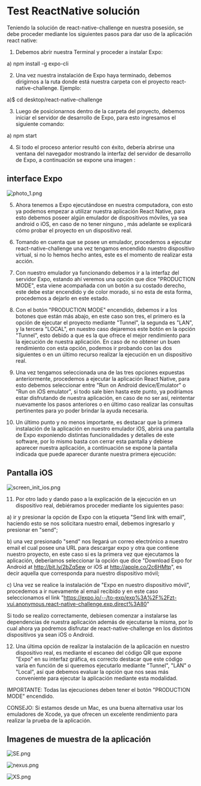 # Test ReactNative solución

Teniendo la solución de react-native-challenge en nuestra posesión, se debe proceder mediante los siguientes pasos para dar uso de la aplicación react native:

1) Debemos abrir nuestra Terminal y proceder a instalar Expo:

a) npm install -g expo-cli

2) Una vez nuestra instalación de Expo haya terminado, debemos dirigirnos a la ruta donde está nuestra    carpeta con el proyecto react-native-challenge. Ejemplo:

a)$ cd desktop/react-native-challenge

3) Luego de posicionarnos dentro de la carpeta del proyecto, debemos iniciar el servidor de desarrollo de Expo, para esto ingresamos el siguiente comando:

a) npm start

4) Si todo el proceso anterior resultó con éxito, debería abrirse una ventana del navegador mostrando la interfaz del servidor de desarrollo de Expo, a continuación se expone una imagen :

## interface Expo

![photo_1.png](https://github.com/Blmendoza94/react-native-challenge/blob/master/images_readme/photo_1.png)


5) Ahora tenemos a Expo ejecutándose en nuestra computadora, con esto ya podemos empezar a utilizar nuestra aplicación React Native, para esto debemos poseer algún emulador de dispositivos móviles, ya sea android o iOS, en caso de no tener ninguno , más adelante se explicará cómo probar el proyecto en un dispositivo real.

6) Tomando en cuenta que se posee un emulador, procedemos a ejecutar react-native-challenge una vez tengamos encendido nuestro dispositivo virtual, si no lo hemos hecho antes, este es el momento de realizar esta acción.

7) Con nuestro emulador ya funcionando debemos ir a la interfaz del servidor Expo, estando ahí veremos una opción que dice "PRODUCTION MODE", esta viene acompañada con un botón a su costado derecho, este debe estar encendido y de color morado, si no esta de esta forma, procedemos a dejarlo en este estado.


8) Con el botón "PRODUCTION MODE" encendido, debemos ir a los botones que están más abajo, en este caso son tres, el primero es la opción de ejecutar el proyecto mediante "Tunnel", la segunda es "LAN", y la tercera "LOCAL", en nuestro caso dejaremos este botón en la opción "Tunnel", esto debido a que es la que ofrece el mejor rendimiento para la ejecución de nuestra aplicación. En caso de no obtener un buen rendimiento con esta opción, podemos ir probando con las dos siguientes o en un último recurso realizar la ejecución en un dispositivo real.

9) Una vez tengamos seleccionada una de las tres opciones expuestas anteriormente, procedemos a ejecutar la aplicación React Native, para esto debemos seleccionar entre "Run on Android device/Emulator" o "Run on iOS emulator", si todo sale bien hasta este punto, ya podríamos estar disfrutando de nuestra aplicación, en caso de no ser así, reintentar nuevamente los pasos anteriores o en último caso realizar las consultas pertinentes para yo poder brindar la ayuda necesaria.

10) Un último punto y no menos importante, es destacar que la primera instalación de la aplicación en nuestro emulador iOS, abrirá una pantalla de Expo exponiendo distintas funcionalidades y detalles de este software, por lo mismo basta con cerrar esta pantalla y debiese aparecer nuestra aplicación, a continuación se expone la pantalla indicada que puede aparecer durante nuestra primera ejecución:

## Pantalla iOS

![screen_init_ios.png](https://github.com/Blmendoza94/react-native-challenge/blob/master/images_readme/screen_init_ios.png)


11) Por otro lado y dando paso a la explicación de la ejecución en un dispositivo real, debiéramos proceder mediante los siguientes paso:

a) ir y presionar la opción de Expo con la etiqueta "Send link with email", haciendo esto se nos solicitara nuestro email, debemos ingresarlo y presionar en "send";

b) una vez presionado "send" nos llegará un correo electrónico a nuestro email el cual posee una URL para descargar expo y otra que contiene nuestro proyecto, en este caso si es la primera vez que ejecutamos la aplicación, deberíamos seleccionar la opción que dice "Download Expo for Android at http://bit.ly/2bZq5ew or iOS at http://apple.co/2c6HMtp", es decir aquella que corresponda para nuestro dispositivo móvil;

c) Una vez se realice la instalación de "Expo en nuestro dispositivo móvil", procedemos a ir nuevamente al email recibido y en este caso seleccionamos el link "https://expo.io/--/to-exp/exp%3A%2F%2Fzt-vui.anonymous.react-native-challenge.exp.direct%3A80"

Si todo se realizo correctamente, debiesen comenzar a instalarse las dependencias de nuestra aplicación además de ejecutarse la misma, por lo cual ahora ya podremos disfrutar de react-native-challenge en los distintos dispositivos ya sean iOS o Android.

12) Una última opción de realizar la instalación de la aplicación en nuestro dispositivo real, es mediante el escaneo del código QR que expone "Expo" en su interfaz gráfica, es correcto destacar que este código varía en función de si queremos ejecutarlo mediante "Tunnel", "LAN" o "Local", así que debemos evaluar la opción que nos seas más conveniente para ejecutar la aplicación mediante esta modalidad.

IMPORTANTE: Todas las ejecuciones deben tener el botón "PRODUCTION MODE" encendido.

CONSEJO: Si estamos desde un Mac, es una buena alternativa usar los emuladores de Xcode, ya que ofrecen un excelente rendimiento para realizar la prueba de la aplicación.

  ## Imagenes de muestra de la aplicación

  ![SE.png](https://github.com/Blmendoza94/react-native-challenge/blob/master/images_readme/SE.png)




  ![nexus.png](https://github.com/Blmendoza94/react-native-challenge/blob/master/images_readme/nexus.png)




  ![XS.png](https://github.com/Blmendoza94/react-native-challenge/blob/master/images_readme/XS.png)
